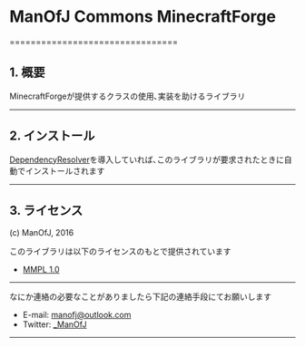 # ManOfJ Commons MinecraftForge


================================
## 1. 概要

MinecraftForgeが提供するクラスの使用､実装を助けるライブラリ


--------------------------------
## 2. インストール

[DependencyResolver](https://github.com/ManOfJ/DependencyResolver)を導入していれば､このライブラリが要求されたときに自動でインストールされます


--------------------------------
## 3. ライセンス

(c) ManOfJ, 2016

このライブラリは以下のライセンスのもとで提供されています
  - [MMPL 1.0](https://manofj.com/licenses/mmpl-1.0)


********************************

なにか連絡の必要なことがありましたら下記の連絡手段にてお願いします
  - E-mail: <manofj@outlook.com>
  - Twitter: [_ManOfJ](https://twitter.com/_ManOfJ)

********************************
